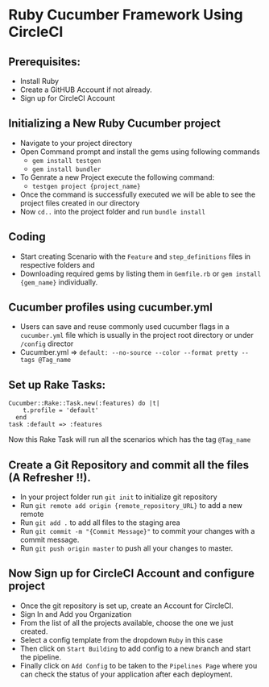 # Ruby Cucumber Framework Using CircleCI

## Prerequisites:
- Install Ruby
- Create a GitHUB Account if not already.
- Sign up for CircleCI Account

## Initializing a New Ruby Cucumber project
- Navigate to your project directory
- Open Command prompt and install the gems using following commands
    + ```gem install testgen```
    + ```gem install bundler```
- To  Genrate a new Project execute the following command:
    + ```testgen project {project_name}```
- Once the command is successfully executed we will be able to see the project files created in our directory
- Now ```cd..``` into the project folder and run ```bundle install``` 
           
## Coding
- Start creating Scenario with the ```Feature``` and ```step_definitions``` files in respective folders and
- Downloading required gems by listing them in ```Gemfile.rb``` or ```gem install {gem_name}``` individually.

## Cucumber profiles using cucumber.yml 
- Users can save and reuse commonly used cucumber flags in a ```cucumber.yml``` file which is usually in the project root directory or under ```/config``` director
- Cucumber.yml => ```default: --no-source --color --format pretty --tags @Tag_name```
## Set up Rake Tasks: 
```
Cucumber::Rake::Task.new(:features) do |t|
    t.profile = 'default'
  end
task :default => :features
```
Now this Rake Task will run all the scenarios which has the tag ```@Tag_name```
## Create a Git Repository and commit all the files (A Refresher !!).
- In your project folder run ```git init``` to initialize git repository 
- Run ```git remote add origin {remote_repository_URL}``` to add a new remote 
- Run ```git add .``` to add all files to the staging area
- Run ```git commit -m "{Commit Message}"``` to commit your changes with a commit message.
- Run ```git push origin master``` to push all your changes to master.

## Now Sign up for CircleCI Account and configure project
- Once the git repository is set up, create an Account for CircleCI.
- Sign In and Add you Organization
- From the list of all the projects available, choose the one we just created.
- Select a config template from the dropdown ```Ruby``` in this case
- Then click on ```Start Building``` to add config to a new branch and start the pipeline. 
- Finally click on ```Add Config``` to be taken to the ```Pipelines Page``` where you can check the status of your application after each deployment.
